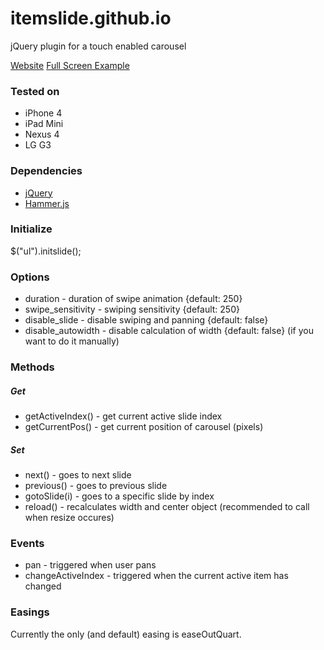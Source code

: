 itemslide.github.io
===================

jQuery plugin for a touch enabled carousel

[Website](http://itemslide.github.io/)
[Full Screen Example](http://itemslide.github.io/examples/fullscreen_navigation/)

### Tested on
- iPhone 4
- iPad Mini
- Nexus 4
- LG G3


### Dependencies
- [jQuery](http://jquery.com/)
- [Hammer.js](http://hammerjs.github.io/)


### Initialize

$("ul").initslide();

### Options

- duration - duration of swipe animation {default: 250}
- swipe_sensitivity - swiping sensitivity {default: 250}
- disable_slide - disable swiping and panning {default: false}
- disable_autowidth - disable calculation of width {default: false} 
(if you want to do it manually)

### Methods
##### Get
- getActiveIndex() - get current active slide index
- getCurrentPos() - get current position of carousel (pixels)

##### Set
- next() - goes to next slide
- previous() - goes to previous slide
- gotoSlide(i) - goes to a specific slide by index
- reload() - recalculates width and center object (recommended to call when resize occures)
		
### Events
- pan - triggered when user pans
- changeActiveIndex - triggered when the current active item has changed

### Easings

Currently the only (and default) easing is easeOutQuart.